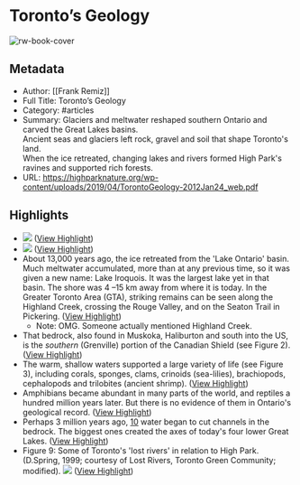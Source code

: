 # Toronto’s Geology

![rw-book-cover](https://readwise-assets.s3.amazonaws.com/media/reader/parsed_document_assets/357466525/y1NpCMly9QrA8cwzRM7ToTxXzQ19AZJhz8atVUSbjXA-cove_ULSYcLX.png)

## Metadata
- Author: [[Frank Remiz]]
- Full Title: Toronto’s Geology
- Category: #articles
- Summary: Glaciers and meltwater reshaped southern Ontario and carved the Great Lakes basins.  
Ancient seas and glaciers left rock, gravel and soil that shape Toronto's land.  
When the ice retreated, changing lakes and rivers formed High Park's ravines and supported rich forests.
- URL: https://highparknature.org/wp-content/uploads/2019/04/TorontoGeology-2012Jan24_web.pdf

## Highlights
- ![](https://readwise-assets.s3.amazonaws.com/media/reader/parsed_document_assets/357466525/ZZc3lmwc_UHYnWS51EODS1qIXswQ7l_Z4ClZ_PM_7X0-_pa_eZT3zJx.jpeg) ([View Highlight](https://read.readwise.io/read/01k40dsgdvv5csx1a3vnds6pgx))
- ![](https://readwise-assets.s3.amazonaws.com/media/reader/parsed_document_assets/357466525/7KsABb8b1go_AQXmOtsJEomwwWyjbb-dDLViZNRZYGQ-_pa_zUBWb3X.jpeg) ([View Highlight](https://read.readwise.io/read/01k40dtpwbsdyrmphfhj5vs8vr))
- About 13,000 years ago, the ice retreated from the 'Lake Ontario' basin. Much meltwater accumulated, more than at any previous time, so it was given a new name: Lake Iroquois. It was the largest lake yet in that basin. The shore was 4 –15 km away from where it is today. In the Greater Toronto Area (GTA), striking remains can be seen along the Highland Creek, crossing the Rouge Valley, and on the Seaton Trail in Pickering. ([View Highlight](https://read.readwise.io/read/01k40e9dqnb4jahhfz5rwh6xtf))
    - Note: OMG. Someone actually mentioned Highland Creek.
- That bedrock, also found in Muskoka, Haliburton and south into the US, is the *southern* (Grenville) portion of the Canadian Shield (see Figure 2). ([View Highlight](https://read.readwise.io/read/01k40dmmn5ww9y4tjysdd9m9ky))
- The warm, shallow waters supported a large variety of life (see Figure 3), including corals, sponges, clams, crinoids (sea-lilies), brachiopods, cephalopods and trilobites (ancient shrimp). ([View Highlight](https://read.readwise.io/read/01k40drb7qkssct85hmy1n2gqw))
- Amphibians became abundant in many parts of the world, and reptiles a hundred million years later. But there is no evidence of them in Ontario's geological record. ([View Highlight](https://read.readwise.io/read/01k40dx0vzxyt8sg7fpe8c215c))
- Perhaps 3 million years ago, [10](https://highparknature.org/wp-content/uploads/2019/04/TorontoGeology-2012Jan24_web.pdf/#page-7-9) water began to cut channels in the bedrock. The biggest ones created the axes of today's four lower Great Lakes. ([View Highlight](https://read.readwise.io/read/01k40dz0vgzp1hqnmzv7zjhk79))
- Figure 9: Some of Toronto's 'lost rivers' in relation to High Park. (D.Spring, 1999; courtesy of Lost Rivers, Toronto Green Community; modified).
  ![](https://readwise-assets.s3.amazonaws.com/media/reader/parsed_document_assets/357466525/4CSeGfblH15ZHcYEeOSq6WfOkBAMW64rmpCxy7XlLlc-_pa_uGPHhKT.jpeg) ([View Highlight](https://read.readwise.io/read/01k40eh2kc0h6y2twqzj2g010t))
